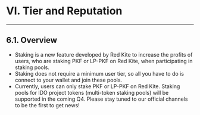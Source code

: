 # VI. Tier and Reputation

---

## 6.1. Overview

* Staking is a new feature developed by Red Kite to increase the profits of users, who are staking PKF or LP-PKF on Red Kite, when participating in staking pools.
* Staking does not require a minimum user tier, so all you have to do is connect to your wallet and join these pools.
* Currently, users can only stake PKF or LP-PKF on Red Kite. Staking pools for IDO project tokens (multi-token staking pools) will be supported in the coming Q4. Please stay tuned to our official channels to be the first to get news!